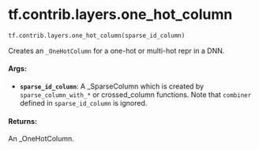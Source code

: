 <div itemscope itemtype="http://developers.google.com/ReferenceObject">
<meta itemprop="name" content="tf.contrib.layers.one_hot_column" />
<meta itemprop="path" content="Stable" />
</div>

# tf.contrib.layers.one_hot_column

``` python
tf.contrib.layers.one_hot_column(sparse_id_column)
```

Creates an `_OneHotColumn` for a one-hot or multi-hot repr in a DNN.

#### Args:

* <b>`sparse_id_column`</b>: A _SparseColumn which is created by
      `sparse_column_with_*` or crossed_column functions. Note that `combiner`
      defined in `sparse_id_column` is ignored.


#### Returns:

An _OneHotColumn.